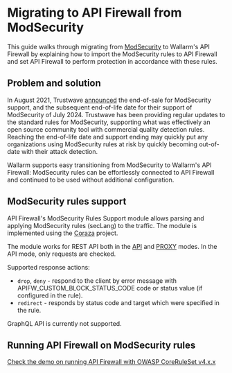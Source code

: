 # Migrating to API Firewall from ModSecurity

This guide walks through migrating from [ModSecurity](https://github.com/owasp-modsecurity/ModSecurity) to Wallarm's API Firewall by explaining how to import the ModSecurity rules to API Firewall and set API Firewall to perform protection in accordance with these rules.

## Problem and solution

In August 2021, Trustwave [announced](https://www.trustwave.com/en-us/resources/security-resources/software-updates/end-of-sale-and-trustwave-support-for-modsecurity-web-application-firewall/) the end-of-sale for ModSecurity support, and the subsequent end-of-life date for their support of ModSecurity of July 2024. Trustwave has been providing regular updates to the standard rules for ModSecurity, supporting what was effectively an open source community tool with commercial quality detection rules. Reaching the end-of-life date and support ending may quickly put any organizations using ModSecurity rules at risk by quickly becoming out-of-date with their attack detection.

Wallarm supports easy transitioning from ModSecurity to Wallarm's API Firewall: ModSecurity rules can be effortlessly connected to API Firewall and continued to be used without additional configuration.

## ModSecurity rules support

API Firewall's ModSecurity Rules Support module allows parsing and applying ModSecurity rules (secLang) to the traffic. The module is implemented using the [Coraza](https://github.com/corazawaf/coraza) project.

The module works for REST API both in the [API](../installation-guides/api-mode.md) and [PROXY](../installation-guides/docker-container.md) modes. In the API mode, only requests are checked.

Supported response actions: 

* `drop`, `deny` - respond to the client by error message with APIFW_CUSTOM_BLOCK_STATUS_CODE code or status value (if configured in the rule).
* `redirect` - responds by status code and target which were specified in the rule.

GraphQL API is currently not supported.

## Running API Firewall on ModSecurity rules

[Check the demo on running API Firewall with OWASP CoreRuleSet v4.x.x](../demos/owasp-coreruleset.md)
